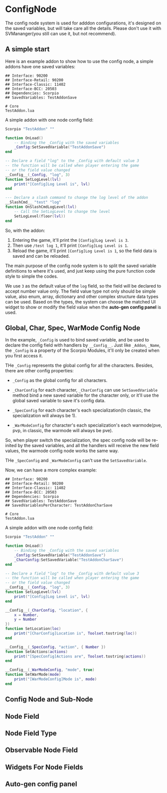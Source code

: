 # ConfigNode

The config node system is used for adddon configurations, it's designed on the saved variables, but will take care all the details. Please don't use it with SVMananger(you still can use it, but not recommend).

## A simple start

Here is an example addon to show how to use the config node, a simple addons have one saved variables:

```toc
## Interface: 90200
## Interface-Retail: 90200
## Interface-Classic: 11402
## Interface-BCC: 20503
## Dependencies: Scorpio
## SavedVariables: TestAddonSave

# Core
TestAddon.lua
```

A simple addon with one node config field:

```lua
Scorpio "TestAddon" ""

function OnLoad()
	-- Binding the _Config with the saved variables
	_Config:SetSavedVariable("TestAddonSave")
end

-- Declare a field "log" to the _Config with default value 3
-- the function will be called when player entering the game
-- or the field value changed
__Config__(_Config, "log", 3)
function SetLogLevel(lvl)
	print("[Config]Log Level is", lvl)
end

--- Declare a slash command to change the log level of the addon
__SlashCmd__ "test" "log"
function OnSlashCmdLogLevel(lvl)
	-- Call the SetLogLevel to change the level
    SetLogLevel(floor(lvl))
end
```

So, with the addon:

1. Entering the game, it'll print the `[Config]Log Level is 3`.
2. Then use `/test log 1`, it'll print `[Config]Log Level is 1`.
3. Reload the game, it'll print `[Config]Log Level is 1`, so the field data is saved and can be reloaded.


The main purpose of the config node system is to split the saved variable definitions to where it's used, and just keep using the pure function code style to simple the codes.

We use `3` as the default value of the `log` field, so the field will be declared to accept number value only. The field value type not only should be simple value, also enum, array, dictionary and other complex structure data types can be used. Based on the types, the system can choose the matched UI widget to show or modify the field value when the **auto-gen config panel** is used.


## Global, Char, Spec, WarMode Config Node

In the example, `_Config` is used to bind saved variable, and be used to declare the config field with handlers by `__Config__`. Just like `_Addon`, `_Name`, the `_Config` is a property of the Scorpio Modules, it'll only be created when you first access it.

THe `_Config` represents the global config for all the characters. Besides, there are other config properties:

* `_Config` as the global config for all characters.

* `_CharConfig` for each character, `_CharConfig` can use `SetSavedVariable` method bind a new saved variable for the character only, or it'll use the global saved variable to save it's config data.

* `_SpecConfig` for each character's each specialization(In classic, the specialization will always be 1).

* `_WarModeConfig` for character's each specialization's each warmode(pve, pvp, in classic, the warmode will always be pve).

So, when player switch the specialization, the spec config node will be re-inited by the saved variables, and all the handlers will receive the new field values, the warmode config node works the same way.

THe `_SpecConfig` and `_WarModeConfig`  can't use the `SetSavedVariable`.

Now, we can have a more complex example:


```toc
## Interface: 90200
## Interface-Retail: 90200
## Interface-Classic: 11402
## Interface-BCC: 20503
## Dependencies: Scorpio
## SavedVariables: TestAddonSave
## SavedVariablesPerCharacter: TestAddonCharSave

# Core
TestAddon.lua
```

A simple addon with one node config field:

```lua
Scorpio "TestAddon" ""

function OnLoad()
	-- Binding the _Config with the saved variables
	_Config:SetSavedVariable("TestAddonSave")
	_CharConfig:SetSavedVariable("TestAddonCharSave")
end

-- Declare a field "log" to the _Config with default value 3
-- the function will be called when player entering the game
-- or the field value changed
__Config__(_Config, "log", 3)
function SetLogLevel(lvl)
	print("[Config]Log Level is", lvl)
end

__Config__(_CharConfig, "location", {
	x = Number,
	y = Number
})
function SetLocation(loc)
	print("[CharConfig]Location is", Toolset.tostring(loc))
end

__Config__(_SpecConfig, "action", { Number })
function SetActions(actions)
	print("[SpecConfig]Actions are", Toolset.tostring(actions))
end

__Config__(_WarModeConfig, "mode", true)
function SetWarMode(mode)
	print("[WarModeConfig]Mode is", mode)
end
```




## Config Node and Sub-Node



## Node Field



## Node Field Type



## Observable Node Field



## Widgets For Node Fields



## Auto-gen config panel